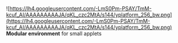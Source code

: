 ![https://lh4.googleusercontent.com/-LmS0Pm-PSAY/TmM-kcuf_AI/AAAAAAAAAJA/qKL_czc2MtA/s144/yplatform_256_bw.png](https://lh4.googleusercontent.com/-LmS0Pm-PSAY/TmM-kcuf_AI/AAAAAAAAAJA/qKL_czc2MtA/s144/yplatform_256_bw.png)
**Modular environment** for small applets